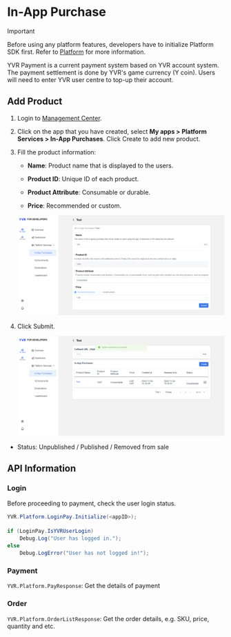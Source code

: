# In-App Purchase

> [!Important]
> Before using any platform features, developers have to initialize Platform SDK first. Refer to [Platform](../Platform.md) for more information.

YVR Payment is a current payment system based on YVR account system. The payment settlement is done by YVR's game currency (Y coin). Users will need to enter YVR user centre to top-up their account.


## Add Product

1. Login to [Management Center](https://developer.pfdm.cn/yvrdev/all_apps). 

2. Click on the app that you have created, select **My apps > Platform Services > In-App Purchases**. Click Create to add new product. 

3. Fill the product information: 

    - **Name**: Product name that is displayed to the users.

    - **Product ID**: Unique ID of each product. 

    - **Product Attribute**: Consumable or durable.

    - **Price**: Recommended or custom. 

    ![Payment1](./Payment/Payment1.png)

4. Click Submit.

    ![Payment2](./Payment/Payment2.png)

- Status: Unpublished / Published / Removed from sale



## API Information

### Login 

Before proceeding to payment, check the user login status.

```csharp
YVR.Platform.LoginPay.Initialize(<appID>);

if (LoginPay.IsYVRUserLogin)
    Debug.Log("User has logged in.");
else
    Debug.LogError("User has not logged in!");

```

### Payment

`YVR.Platform.PayResponse`: Get the details of payment 

### Order

`YVR.Platform.OrderListResponse`: Get the order details, e.g. SKU, price, quantity and etc. 
